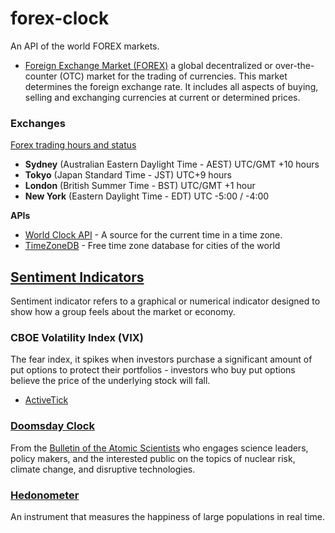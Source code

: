 # forex-clock
An API of the world FOREX markets.

- [Foreign Exchange Market (FOREX)](https://en.wikipedia.org/wiki/Foreign_exchange_market)
a global decentralized or over-the-counter (OTC) market for the trading of currencies. This market determines the
foreign exchange rate. It includes all aspects of buying, selling and exchanging currencies at current or determined
prices.

### Exchanges
[Forex trading hours and status](https://www.oanda.com/forex-trading/analysis/market-hours)
- **Sydney** (Australian Eastern Daylight Time - AEST) UTC/GMT +10 hours
- **Tokyo** (Japan Standard Time - JST) UTC+9 hours
- **London** (British Summer Time - BST) UTC/GMT +1 hour
- **New York** (Eastern Daylight Time - EDT) UTC -5:00 / -4:00

**APIs**
- [World Clock API](http://worldclockapi.com) - A source for the current time in a time zone.
- [TimeZoneDB](https://timezonedb.com/time-zones) - Free time zone database for cities of the world

## [Sentiment Indicators](https://www.investopedia.com/terms/s/sentimentindicator.asp)
Sentiment indicator refers to a graphical or numerical indicator designed to show how a group feels about the market or
economy.

### CBOE Volatility Index (VIX)
The fear index, it spikes when investors purchase a significant amount of put options  to protect their portfolios -
investors who buy put options believe the price of the underlying stock will fall.
- [ActiveTick](http://www.activetick.com)

### [Doomsday Clock](https://en.wikipedia.org/wiki/Doomsday_Clock)
From the [Bulletin of the Atomic Scientists](https://thebulletin.org/) who engages science leaders, policy makers, and
the interested public on the topics of nuclear risk, climate change, and disruptive technologies.

### [Hedonometer](http://hedonometer.org)
An instrument that measures the happiness of large populations in real time.
